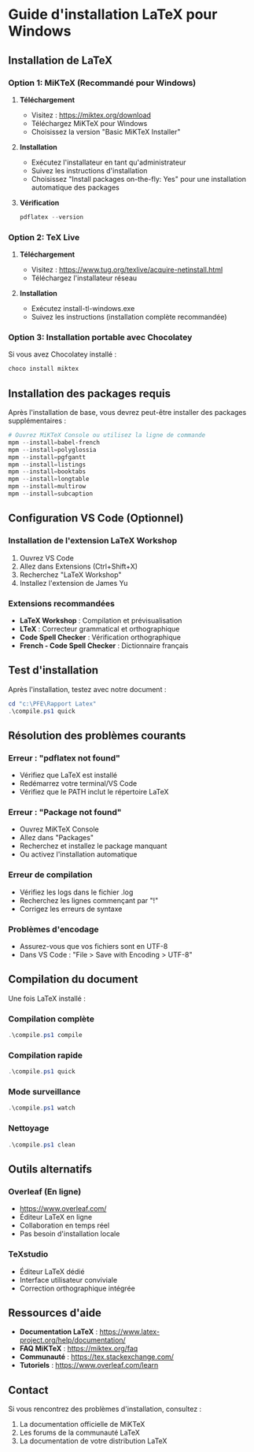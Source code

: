 # Guide d'installation LaTeX pour Windows

## Installation de LaTeX

### Option 1: MiKTeX (Recommandé pour Windows)

1. **Téléchargement**
   - Visitez : https://miktex.org/download
   - Téléchargez MiKTeX pour Windows
   - Choisissez la version "Basic MiKTeX Installer"

2. **Installation**
   - Exécutez l'installateur en tant qu'administrateur
   - Suivez les instructions d'installation
   - Choisissez "Install packages on-the-fly: Yes" pour une installation automatique des packages

3. **Vérification**
   ```powershell
   pdflatex --version
   ```

### Option 2: TeX Live

1. **Téléchargement**
   - Visitez : https://www.tug.org/texlive/acquire-netinstall.html
   - Téléchargez l'installateur réseau

2. **Installation**
   - Exécutez install-tl-windows.exe
   - Suivez les instructions (installation complète recommandée)

### Option 3: Installation portable avec Chocolatey

Si vous avez Chocolatey installé :
```powershell
choco install miktex
```

## Installation des packages requis

Après l'installation de base, vous devrez peut-être installer des packages supplémentaires :

```powershell
# Ouvrez MiKTeX Console ou utilisez la ligne de commande
mpm --install=babel-french
mpm --install=polyglossia
mpm --install=pgfgantt
mpm --install=listings
mpm --install=booktabs
mpm --install=longtable
mpm --install=multirow
mpm --install=subcaption
```

## Configuration VS Code (Optionnel)

### Installation de l'extension LaTeX Workshop

1. Ouvrez VS Code
2. Allez dans Extensions (Ctrl+Shift+X)
3. Recherchez "LaTeX Workshop"
4. Installez l'extension de James Yu

### Extensions recommandées

- **LaTeX Workshop** : Compilation et prévisualisation
- **LTeX** : Correcteur grammatical et orthographique
- **Code Spell Checker** : Vérification orthographique
- **French - Code Spell Checker** : Dictionnaire français

## Test d'installation

Après l'installation, testez avec notre document :

```powershell
cd "c:\PFE\Rapport Latex"
.\compile.ps1 quick
```

## Résolution des problèmes courants

### Erreur : "pdflatex not found"
- Vérifiez que LaTeX est installé
- Redémarrez votre terminal/VS Code
- Vérifiez que le PATH inclut le répertoire LaTeX

### Erreur : "Package not found"
- Ouvrez MiKTeX Console
- Allez dans "Packages"
- Recherchez et installez le package manquant
- Ou activez l'installation automatique

### Erreur de compilation
- Vérifiez les logs dans le fichier .log
- Recherchez les lignes commençant par "!"
- Corrigez les erreurs de syntaxe

### Problèmes d'encodage
- Assurez-vous que vos fichiers sont en UTF-8
- Dans VS Code : "File > Save with Encoding > UTF-8"

## Compilation du document

Une fois LaTeX installé :

### Compilation complète
```powershell
.\compile.ps1 compile
```

### Compilation rapide
```powershell
.\compile.ps1 quick
```

### Mode surveillance
```powershell
.\compile.ps1 watch
```

### Nettoyage
```powershell
.\compile.ps1 clean
```

## Outils alternatifs

### Overleaf (En ligne)
- https://www.overleaf.com/
- Éditeur LaTeX en ligne
- Collaboration en temps réel
- Pas besoin d'installation locale

### TeXstudio
- Éditeur LaTeX dédié
- Interface utilisateur conviviale
- Correction orthographique intégrée

## Ressources d'aide

- **Documentation LaTeX** : https://www.latex-project.org/help/documentation/
- **FAQ MiKTeX** : https://miktex.org/faq
- **Communauté** : https://tex.stackexchange.com/
- **Tutoriels** : https://www.overleaf.com/learn

## Contact

Si vous rencontrez des problèmes d'installation, consultez :
1. La documentation officielle de MiKTeX
2. Les forums de la communauté LaTeX
3. La documentation de votre distribution LaTeX
